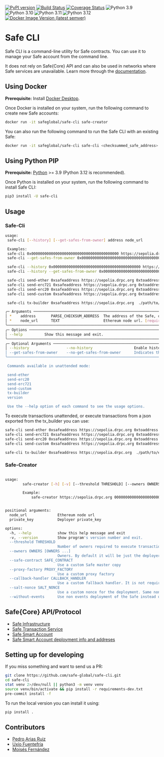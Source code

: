 [![PyPI version](https://badge.fury.io/py/safe-cli.svg)](https://badge.fury.io/py/safe-cli)
[![Build Status](https://github.com/safe-global/safe-cli/actions/workflows/ci.yml/badge.svg)](https://github.com/safe-global/safe-cli/actions/workflows/ci.yml)
[![Coverage Status](https://coveralls.io/repos/github/safe-global/safe-cli/badge.svg?branch=main)](https://coveralls.io/github/safe-global/safe-cli?branch=main)
![Python 3.9](https://img.shields.io/badge/Python-3.9-blue.svg)
![Python 3.10](https://img.shields.io/badge/Python-3.10-blue.svg)
![Python 3.11](https://img.shields.io/badge/Python-3.11-blue.svg)
![Python 3.12](https://img.shields.io/badge/Python-3.12-blue.svg)
[![Docker Image Version (latest semver)](https://img.shields.io/docker/v/safeglobal/safe-cli?label=Docker&sort=semver)](https://hub.docker.com/r/safeglobal/safe-cli)

# Safe CLI

Safe CLI is a command-line utility for Safe contracts. You can use it to manage your Safe account from the command line.

It does not rely on Safe{Core} API and can also be used in networks where Safe services are unavailable. Learn more through the [documentation](https://docs.safe.global/advanced/cli-overview).

## Using Docker

**Prerequisite:** Install [Docker Desktop](https://www.docker.com/products/docker-desktop/).

Once Docker is installed on your system, run the following command to create new Safe accounts:

```bash
docker run -it safeglobal/safe-cli safe-creator
```

You can also run the following command to run the Safe CLI with an existing Safe:
```bash
docker run -it safeglobal/safe-cli safe-cli <checksummed_safe_address> <ethereum_node_url>
```

## Using Python PIP

**Prerequisite:** [Python](https://www.python.org/downloads/) >= 3.9 (Python 3.12 is recommended).

Once Python is installed on your system, run the following command to install Safe CLI:
```bash
pip3 install -U safe-cli
```

## Usage

### Safe-Cli

```bash
usage:
 safe-cli [--history] [--get-safes-from-owner] address node_url

 Examples:
 safe-cli 0x0000000000000000000000000000000000000000 https://sepolia.drpc.org
 safe-cli --get-safes-from-owner 0x0000000000000000000000000000000000000000 https://sepolia.drpc.org

 safe-cli --history 0x0000000000000000000000000000000000000000 https://sepolia.drpc.org
 safe-cli --history --get-safes-from-owner 0x0000000000000000000000000000000000000000 https://sepolia.drpc.org

 safe-cli send-ether 0xsafeaddress https://sepolia.drpc.org 0xtoaddress wei-amount --private-key key1 --private-key key1 --private-key keyN
 safe-cli send-erc721 0xsafeaddress https://sepolia.drpc.org 0xtoaddress 0xtokenaddres id --private-key key1 --private-key key2 --private-key keyN
 safe-cli send-erc20 0xsafeaddress https://sepolia.drpc.org 0xtoaddress 0xtokenaddres wei-amount --private-key key1 --private-key key2 --private-key keyN
 safe-cli send-custom 0xsafeaddress https://sepolia.drpc.org 0xtoaddress value 0xtxdata --private-key key1 --private-key key2 --private-key keyN

 safe-cli tx-builder 0xsafeaddress https://sepolia.drpc.org  ./path/to/exported/tx-builder/file.json --private-key key1 --private-key keyN

╭─ Arguments ─────────────────────────────────────────────────────────────────────────────────────────────────────────────────────────────────────────────────────────────────────────────────────────────────────────────────────────────────────────────────────────────────────────────────────────────────────╮
│ *    address       PARSE_CHECKSUM_ADDRESS  The address of the Safe, or an owner address if --get-safes-from-owner is specified. [required]                                                                                                                                                                      │
│ *    node_url      TEXT                    Ethereum node url. [required]                                                                                                                                                                                                                                        │
╰─────────────────────────────────────────────────────────────────────────────────────────────────────────────────────────────────────────────────────────────────────────────────────────────────────────────────────────────────────────────────────────────────────────────────────────────────────────────────╯
╭─ Options ───────────────────────────────────────────────────────────────────────────────────────────────────────────────────────────────────────────────────────────────────────────────────────────────────────────────────────────────────────────────────────────────────────────────────────────────────────╮
│ --help          Show this message and exit.                                                                                                                                                                                                                                                                     │
╰─────────────────────────────────────────────────────────────────────────────────────────────────────────────────────────────────────────────────────────────────────────────────────────────────────────────────────────────────────────────────────────────────────────────────────────────────────────────────╯
╭─ Optional Arguments ────────────────────────────────────────────────────────────────────────────────────────────────────────────────────────────────────────────────────────────────────────────────────────────────────────────────────────────────────────────────────────────────────────────────────────────╮
│ --history                 --no-history                   Enable history. By default it's disabled due to security reasons [default: no-history]                                                                                                                                                                 │
│ --get-safes-from-owner    --no-get-safes-from-owner      Indicates that address is an owner (Safe Transaction Service is required for this feature) [default: no-get-safes-from-owner]                                                                                                                          │
╰─────────────────────────────────────────────────────────────────────────────────────────────────────────────────────────────────────────────────────────────────────────────────────────────────────────────────────────────────────────────────────────────────────────────────────────────────────────────────╯

 Commands available in unattended mode:

 send-ether
 send-erc20
 send-erc721
 send-custom
 tx-builder
 version

 Use the --help option of each command to see the usage options.
```

To execute transactions unattended, or execute transactions from a json exported from the tx_builder you can use:

```bash
safe-cli send-ether 0xsafeaddress https://sepolia.drpc.org 0xtoaddress wei-amount --private-key key1 --private-key key1 --private-key keyN
safe-cli send-erc721 0xsafeaddress https://sepolia.drpc.org 0xtoaddress 0xtokenaddres id --private-key key1 --private-key key2 --private-key keyN
safe-cli send-erc20 0xsafeaddress https://sepolia.drpc.org 0xtoaddress 0xtokenaddres wei-amount --private-key key1 --private-key key2 --private-key keyN
safe-cli send-custom 0xsafeaddress https://sepolia.drpc.org 0xtoaddress value 0xtxdata --private-key key1 --private-key key2 --private-key keyN

safe-cli tx-builder 0xsafeaddress https://sepolia.drpc.org  ./path/to/exported/tx-builder/file.json --private-key key1 --private-key keyN
```

### Safe-Creator

```bash

usage:
        safe-creator [-h] [-v] [--threshold THRESHOLD] [--owners OWNERS [OWNERS ...]] [--safe-contract SAFE_CONTRACT] [--proxy-factory PROXY_FACTORY] [--callback-handler CALLBACK_HANDLER] [--salt-nonce SALT_NONCE] [--without-events] node_url private_key

        Example:
            safe-creator https://sepolia.drpc.org 0000000000000000000000000000000000000000000000000000000000000000


positional arguments:
  node_url              Ethereum node url
  private_key           Deployer private_key

options:
  -h, --help            show this help message and exit
  -v, --version         Show program's version number and exit.
  --threshold THRESHOLD
                        Number of owners required to execute transactions on the created Safe. It mustbe greater than 0 and less or equal than the number of owners
  --owners OWNERS [OWNERS ...]
                        Owners. By default it will be just the deployer
  --safe-contract SAFE_CONTRACT
                        Use a custom Safe master copy
  --proxy-factory PROXY_FACTORY
                        Use a custom proxy factory
  --callback-handler CALLBACK_HANDLER
                        Use a custom fallback handler. It is not required for Safe Master Copies with version < 1.1.0
  --salt-nonce SALT_NONCE
                        Use a custom nonce for the deployment. Same nonce with same deployment configuration will lead to the same Safe address
  --without-events      Use non events deployment of the Safe instead of the regular one. Recommended for mainnet to save gas costs when using the Safe


```

## Safe{Core} API/Protocol

- [Safe Infrastructure](https://github.com/safe-global/safe-infrastructure)
- [Safe Transaction Service](https://github.com/safe-global/safe-transaction-service)
- [Safe Smart Account](https://github.com/safe-global/safe-smart-account)
- [Safe Smart Account deployment info and addreses](https://github.com/safe-global/safe-deployments/tree/main/src/assets)

## Setting up for developing

If you miss something and want to send us a PR:

```bash
git clone https://github.com/safe-global/safe-cli.git
cd safe-cli
stat venv 2>/dev/null || python3 -m venv venv
source venv/bin/activate && pip install -r requirements-dev.txt
pre-commit install -f
```

To run the local version you can install it using:

```bash
pip install .
```

## Contributors

- [Pedro Arias Ruiz](https://github.com/AsiganTheSunk)
- [Uxío Fuentefría](https://github.com/uxio0)
- [Moisés Fernández](https://github.com/moisses89)
